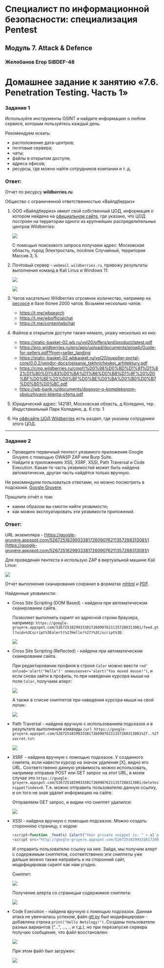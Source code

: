 # Специалист по информационной безопасности: специализация Pentest
## Модуль 7. Attack & Defence
### Желобанов Егор SIBDEF-48

# Домашнее задание к занятию «7.6. Penetration Testing. Часть 1»

### Задание 1

Используйте инструменты OSINT и найдите информацию о любом сервисе, которым пользуйтесь каждый день. 

Рекомендуем искать: 
- расположение дата-центров;
- почтовые сервера;
- чаты;
- файлы в открытом доступе;
- адреса офисов;
- ресурсы, где можно найти сотрудников компании и т. д.

### Ответ:

Отчет по ресурсу **wildberries.ru**

Общество с ограниченной ответственностью «Вайлдберриз»

1. ООО «Вайлдберриз» имеет свой собственный ЦОД, информация о котором найдена на [официальном сайте](https://datacenters.wildberries.ru/ru),
    где указано, что ЦОД построен на территории одного из крупнейших распределительных центров Wildberries:

    ![](assets/task01/wb1.png)

    С помощью поискового запроса получаем адрес: Московская область, город Электросталь, посёлок Случайный, территория Массив 3, 5.

2. Почтовый сервер - `webmail.wildberries.ru`, привожу результаты выполнения команд в Kali Linux и Windows 11:

    ![](assets/task01/wb2_1.jpg)

    ![](assets/task01/wb2_2.jpg)

3. Чатов касательно Wildberries огромное количество, например на [ресурсе](https://tg-cat.com/?search=wildberries&type=supergroup&lang=ru)
    в базе более 2000 чатов. Возьмем несколько чатов:

    * https://t.me/wbsearch
    * https://t.me/wbofficialchat 
    * https://t.me/contentwbchat

4. Файлов в открытом доступе также немало, укажу несколько из них:

    * https://static-basket-02.wb.ru/vol20/offers/prd/product/latest.pdf
    * https://pro.wildberries.ru/pro/app/upload/documents/prowb/Guide-for-sellers.pdf?from=seller_landing
    * https://static-basket-02.wbbasket.ru/vol20/supplier-portal-core/0.0.2/vendor-docs/opisanie_tekhnicheskoj_arhitektury.pdf
    * https://cmp.wildberries.ru/cmpf/%D0%98%D0%BD%D1%81%D1%82%D1%80%D1%83%D0%BA%D1%86%D0%B8%D1%8F%20%D0%BF%D0%BE%20%D0%BF%D0%BE%D0%BA%D0%B0%D0%B7%D0%B0%D0%BC.pdf
    * https://wb-bank.ru/documents/dogovor-o-kompleksnom-obsluzhivanii-klienta-oferta.pdf

5. Юридический адрес: 142181, Московская область, д Коледино, тер. Индустриальный Парк Коледино, д. 6 стр. 1

6. На [оффсайте ЦОД Wildberries](https://datacenters.wildberries.ru/ru/team) есть раздел, где указаны сотрудники этого ЦОД.
------

### Задание 2

- Проведите первичный пентест уязвимого приложения Google Gruyere с помощью OWASP ZAP или Burp Suite. 
- Найдите в приложениях XSS, XSRF, XSSI, Path Traversal и Code Execution. Какая-то часть уязвимостей может быть найдена автоматически, другая часть найдётся только вручную. 

Не рекомендуем пользоваться ответами, но можно посмотреть в подсказки.
[Google Gruyere](https://google-gruyere.appspot.com/).

Пришлите отчёт о том:
- каким образом вы смогли найти уязвимости;
- как можно эксплуатировать эти уязвимости приложений.

### Ответ:

URL экземпляра - [https://google-gruyere.appspot.com/526725182993338172609076211357288313081/](https://google-gruyere.appspot.com/526725182993338172609076211357288313081/)

Для проведения пентеста я использую ZAP в виртуальной машине Kali Linux:

![](assets/task02/pt1.jpg)

Отчет выполнения сканирования сохранил в форматах [mhtml](assets/task02/ZAP%20by%20Checkmarx%20Scanning%20Report.mhtml) и
[PDF](assets/task02/ZAP%20by%20Checkmarx%20Scanning%20Report.pdf).

Найденные уязвимости:

* Cross Site Scripting (DOM Based) - найдена при автоматическом сканировании сайта.

    Позволяет выполнить скрипт из адресной строки браузера, например: `https://google-gruyere.appspot.com/526725182993338172609076211357288313081/feed.gtl?uid=%3Cscript%3Ealert(%27Hello!%27)%3C/script%3E`:

    ![](assets/task02/pt3.jpg)

* Cross Site Scripting (Reflected) - найдена при автоматическом сканировании сайта.

    При редактировании профиля в строке `Color` можно ввести `red' onload='alert("Hello")' onmouseover='alert("You moved mouse!")`,
    и если снова зайти в профиль, то при наведении курсора мыши на поле `Color`, получаем алерт:

    ![](assets/task02/pt4.jpg)

    А также в списке сниппетов при наведении курсора мыши на свой логин:

    ![](assets/task02/pt4-1.jpg)

* Path Traversal - найдена вручную с использованием подсказок и в результате выполнения команды `curl https://google-gruyere.appspot.com/526725182993338172609076211357288313081%2f..%2fsecret.txt`:

   ![](assets/task02/pt2.jpg)

* XSRF - найдена вручную с помощью подсказок. У созданного снипета, если навести курсор на значок удаления [X], видно его URL.
    Соответственно данную уязвимость можно использовать, например отправив POST или GET запрос на этот URL, в моем случае это
    `https://google-gruyere.appspot.com/526725182993338172609076211357288313081/deletesnippet?index=0`. Т.е. можно отправить пользователю
    данную ссылку, и он того не зная удалит информацию на сайте.

    Отправляем GET запрос, и видим что сниппет удалился:

    ![](assets/task02/pt5.jpg)

* XSSI - найдена вручную с помощью подсказок. Можно создать стороннюю страницу, с кодом:

    ```javascript
    <script>function _feed(s) {alert("Your private snippet is: " + s['private_snippet']);}</script>
    <script src="http://google-gruyere.appspot.com/526725182993338172609076211357288313081/feed.gtl"></script>
    ```
    И отправить пользователю ссылку на нее. Зайдя, мы получим алерт с содержимым сниппетов, соответственно эти сниппеты уже
    дальше можно также направить и на сторонний сайт, модифицировав скрипт как нам угодно.

    Сниппет:

    ![](assets/task02/pt6-1.jpg)

    Получение алерта со страницыи содержимое сниппета:

    ![](assets/task02/pt6-2.jpg)

* Code Execution - найдена вручную с помощью подсказок. Данная атака не увенчалась успехом, файл [gtl.py](assets/task02/gtl.py)
    был модифицирован - добавлена строка `print("Hello Netology!")`. Созданы пользователи разных вариантов ("...", ..., .. и т.д.), 
    но при перезапуске сервера получаю сообщение, что файл восстановлен:

    ![](assets/task02/pt7-2.jpg)

    При этом файл был загружен:

    ![](assets/task02/pt7.jpg)
